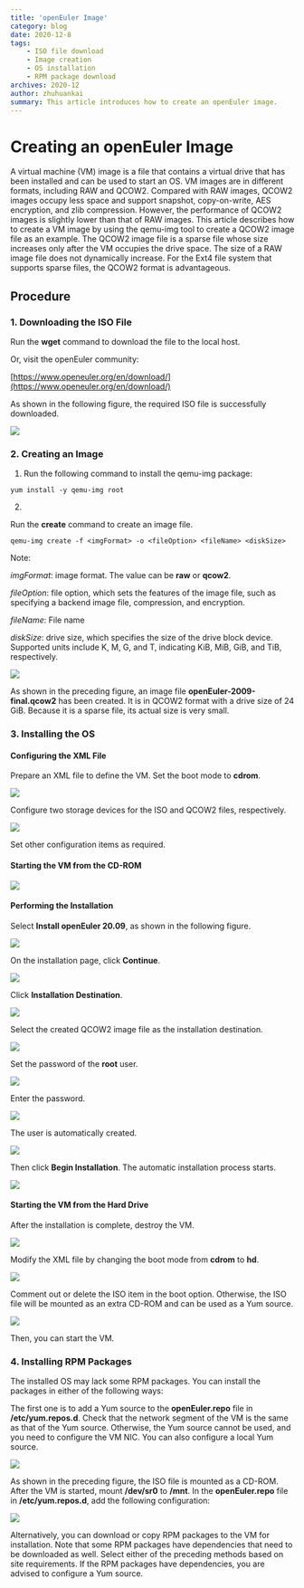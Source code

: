 ```yaml
---
title: 'openEuler Image'
category: blog 
date: 2020-12-8
tags:
    - ISO file download
    - Image creation
    - OS installation
    - RPM package download
archives: 2020-12
author: zhuhuankai
summary: This article introduces how to create an openEuler image.
---
```


# Creating an openEuler Image

A virtual machine (VM) image is a file that contains a virtual drive that has been installed and can be used to start an OS. VM images are in different formats, including RAW and QCOW2. Compared with RAW images, QCOW2 images occupy less space and support snapshot, copy-on-write, AES encryption, and zlib compression. However, the performance of QCOW2 images is slightly lower than that of RAW images. This article describes how to create a VM image by using the qemu-img tool to create a QCOW2 image file as an example. The QCOW2 image file is a sparse file whose size increases only after the VM occupies the drive space. The size of a RAW image file does not dynamically increase. For the Ext4 file system that supports sparse files, the QCOW2 format is advantageous.

## Procedure

### 1. Downloading the ISO File

Run the **wget** command to download the file to the local host.

Or, visit the openEuler community:

[https://www.openeuler.org/en/download/](https://www.openeuler.org/en/download/)

As shown in the following figure, the required ISO file is successfully downloaded.

![](./2020-12-08-download-iso.png)

### 2. Creating an Image

1. Run the following command to install the qemu-img package:

```shell
yum install -y qemu-img root
```

2. 
Run the **create** command to create an image file.
```shell
qemu-img create -f <imgFormat> -o <fileOption> <fileName> <diskSize>
```

Note:

*imgFormat*: image format. The value can be **raw** or **qcow2**.

*fileOption*: file option, which sets the features of the image file, such as specifying a backend image file, compression, and encryption.

*fileName*: File name

*diskSize*: drive size, which specifies the size of the drive block device. Supported units include K, M, G, and T, indicating KiB, MiB, GiB, and TiB, respectively.

![](./2020-12-08-download-iso.png)

As shown in the preceding figure, an image file **openEuler-2009-final.qcow2** has been created. It is in QCOW2 format with a drive size of 24 GiB. Because it is a sparse file, its actual size is very small.

### 3. Installing the OS

#### Configuring the XML File

Prepare an XML file to define the VM. Set the boot mode to **cdrom**.

![](./2020-12-08-create-image01.png)

Configure two storage devices for the ISO and QCOW2 files, respectively.

![](./2020-12-08-create-image02.png)

Set other configuration items as required.

#### Starting the VM from the CD-ROM

![](./2020-12-08-create-image03.png)

#### Performing the Installation

Select **Install openEuler 20.09**, as shown in the following figure.

![](./2020-12-08-create-image04.png)

On the installation page, click **Continue**.

![](./2020-12-08-create-image05.png)

Click **Installation Destination**.

![](./2020-12-08-create-image06.png)

Select the created QCOW2 image file as the installation destination.

![](./2020-12-08-create-image07.png)

Set the password of the **root** user.

![](./2020-12-08-create-image08.png)

Enter the password.

![](./2020-12-08-create-image09.png)

The user is automatically created.

![](./2020-12-08-create-image10.png)

Then click **Begin Installation**. The automatic installation process starts.

![](./2020-12-08-create-image11.png)

#### Starting the VM from the Hard Drive

After the installation is complete, destroy the VM.

![](./2020-12-08-create-image12.png)

Modify the XML file by changing the boot mode from **cdrom** to **hd**.

![](./2020-12-08-create-image13.png)

Comment out or delete the ISO item in the boot option. Otherwise, the ISO file will be mounted as an extra CD-ROM and can be used as a Yum source.

![](./2020-12-08-create-image14.png)

Then, you can start the VM.

### 4. Installing RPM Packages

The installed OS may lack some RPM packages. You can install the packages in either of the following ways:

The first one is to add a Yum source to the **openEuler.repo** file in **/etc/yum.repos.d**. Check that the network segment of the VM is the same as that of the Yum source. Otherwise, the Yum source cannot be used, and you need to configure the VM NIC. You can also configure a local Yum source.

![](./2020-12-08-create-image14.png)

As shown in the preceding figure, the ISO file is mounted as a CD-ROM. After the VM is started, mount **/dev/sr0** to **/mnt**. In the **openEuler.repo** file in **/etc/yum.repos.d**, add the following configuration:

![](./2020-12-08-create-image15.png)

Alternatively, you can download or copy RPM packages to the VM for installation. Note that some RPM packages have dependencies that need to be downloaded as well. Select either of the preceding methods based on site requirements. If the RPM packages have dependencies, you are advised to configure a Yum source.
